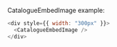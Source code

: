 CatalogueEmbedImage example:

```js
<div style={{ width: "300px" }}>
  <CatalogueEmbedImage />
</div>
```

